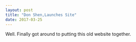 ```yaml
---
layout: post
title: "Don Shen,Launches Site"
date: 2017-03-25
---
```


Well. Finally got around to putting this old website together. 

